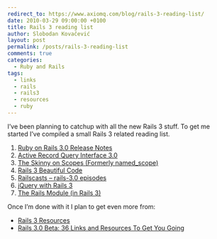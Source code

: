 ```yaml
---
redirect_to: https://www.axiomq.com/blog/rails-3-reading-list/
date: 2010-03-29 09:00:00 +0100
title: Rails 3 reading list
author: Slobodan Kovačević
layout: post
permalink: /posts/rails-3-reading-list
comments: true
categories:
  - Ruby and Rails
tags:
  - links
  - rails
  - rails3
  - resources
  - ruby
---
```

I&#8217;ve been planning to catchup with all the new Rails 3 stuff. To get me started I&#8217;ve compiled a small Rails 3 related reading list.

1.  [Ruby on Rails 3.0 Release Notes][1]
2.  [Active Record Query Interface 3.0][2]
3.  [The Skinny on Scopes (Formerly named_scope)][3]
4.  [Rails 3 Beautiful Code][4]
5.  [Railscasts &#8211; rails-3.0 episodes][5]
6.  [jQuery with Rails 3][6]
7.  [The Rails Module (in Rails 3)][7]

Once I&#8217;m done with it I plan to get even more from:

*   [Rails 3 Resources][8]
*   [Rails 3.0 Beta: 36 Links and Resources To Get You Going][9]

[1]: http://guides.rails.info/3_0_release_notes.html
[2]: http://m.onkey.org/2010/1/22/active-record-query-interface
[3]: http://edgerails.info/articles/what-s-new-in-edge-rails/2010/02/23/the-skinny-on-scopes-formerly-named-scope/
[4]: http://blog.envylabs.com/2010/02/rails-3-beautiful-code/
[5]: http://railscasts.com/tags/27
[6]: http://joshhuckabee.com/jquery-rails-3
[7]: http://litanyagainstfear.com/blog/2010/02/03/the-rails-module/
[8]: http://edgerails.info/articles/what-s-new-in-edge-rails/2010/02/10/rails-3-resources/
[9]: http://www.rubyinside.com/rails-3-0-beta-links-2966.html
